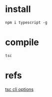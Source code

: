 # install

    npm i typescript -g

# compile

    tsc

# refs

[tsc cli options](https://www.typescriptlang.org/docs/handbook/compiler-options.html)
